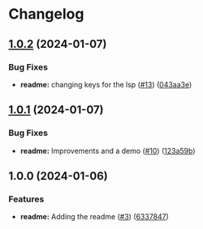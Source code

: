 # Changelog

## [1.0.2](https://github.com/abeldekat/lazyvim-menu-addon/compare/v1.0.1...v1.0.2) (2024-01-07)


### Bug Fixes

* **readme:** changing keys for the lsp ([#13](https://github.com/abeldekat/lazyvim-menu-addon/issues/13)) ([043aa3e](https://github.com/abeldekat/lazyvim-menu-addon/commit/043aa3e500f84743cb30833f3eb87905f6912ef6))

## [1.0.1](https://github.com/abeldekat/lazyvim-menu-addon/compare/v1.0.0...v1.0.1) (2024-01-07)


### Bug Fixes

* **readme:** Improvements and a demo ([#10](https://github.com/abeldekat/lazyvim-menu-addon/issues/10)) ([123a59b](https://github.com/abeldekat/lazyvim-menu-addon/commit/123a59b406ea384fcf1b198bd0450e2da3f165bf))

## 1.0.0 (2024-01-06)


### Features

* **readme:** Adding the readme ([#3](https://github.com/abeldekat/lazyvim-menu-addon/issues/3)) ([6337847](https://github.com/abeldekat/lazyvim-menu-addon/commit/6337847eb3acaabfc15780d1345fc645d9b684b2))
